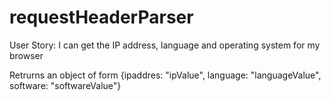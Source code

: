 # requestHeaderParser
User Story: I can get the IP address, language and operating system for my browser

Retrurns an object of form {ipaddres: "ipValue", language: "languageValue", software: "softwareValue"}
